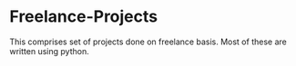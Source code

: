 # Freelance-Projects
This comprises set of projects done on freelance basis. Most of these are written using python.
